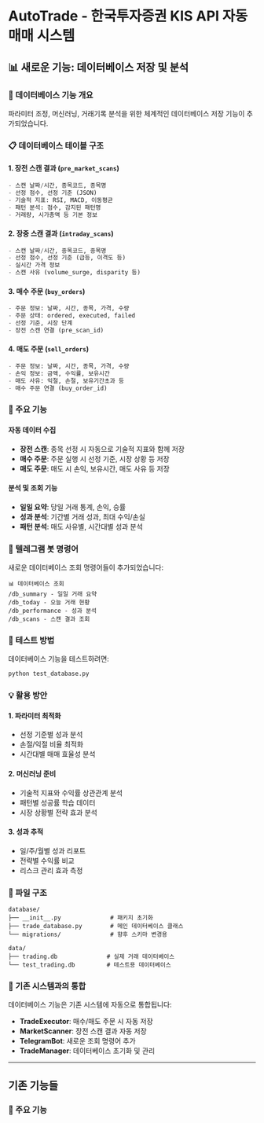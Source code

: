 # AutoTrade - 한국투자증권 KIS API 자동매매 시스템

## 📊 새로운 기능: 데이터베이스 저장 및 분석

### 🎯 데이터베이스 기능 개요
파라미터 조정, 머신러닝, 거래기록 분석을 위한 체계적인 데이터베이스 저장 기능이 추가되었습니다.

### 📋 데이터베이스 테이블 구조

#### 1. **장전 스캔 결과** (`pre_market_scans`)
```sql
- 스캔 날짜/시간, 종목코드, 종목명
- 선정 점수, 선정 기준 (JSON)
- 기술적 지표: RSI, MACD, 이동평균
- 패턴 분석: 점수, 감지된 패턴명
- 거래량, 시가총액 등 기본 정보
```

#### 2. **장중 스캔 결과** (`intraday_scans`)
```sql
- 스캔 날짜/시간, 종목코드, 종목명
- 선정 점수, 선정 기준 (급등, 이격도 등)
- 실시간 가격 정보
- 스캔 사유 (volume_surge, disparity 등)
```

#### 3. **매수 주문** (`buy_orders`)
```sql
- 주문 정보: 날짜, 시간, 종목, 가격, 수량
- 주문 상태: ordered, executed, failed
- 선정 기준, 시장 단계
- 장전 스캔 연결 (pre_scan_id)
```

#### 4. **매도 주문** (`sell_orders`)
```sql
- 주문 정보: 날짜, 시간, 종목, 가격, 수량
- 손익 정보: 금액, 수익률, 보유시간
- 매도 사유: 익절, 손절, 보유기간초과 등
- 매수 주문 연결 (buy_order_id)
```

### 🔧 주요 기능

#### 자동 데이터 수집
- **장전 스캔**: 종목 선정 시 자동으로 기술적 지표와 함께 저장
- **매수 주문**: 주문 실행 시 선정 기준, 시장 상황 등 저장
- **매도 주문**: 매도 시 손익, 보유시간, 매도 사유 등 저장

#### 분석 및 조회 기능
- **일일 요약**: 당일 거래 통계, 손익, 승률
- **성과 분석**: 기간별 거래 성과, 최대 수익/손실
- **패턴 분석**: 매도 사유별, 시간대별 성과 분석

### 📱 텔레그램 봇 명령어

새로운 데이터베이스 조회 명령어들이 추가되었습니다:

```
📊 데이터베이스 조회
/db_summary - 일일 거래 요약
/db_today - 오늘 거래 현황  
/db_performance - 성과 분석
/db_scans - 스캔 결과 조회
```

### 🧪 테스트 방법

데이터베이스 기능을 테스트하려면:

```bash
python test_database.py
```

### 💡 활용 방안

#### 1. **파라미터 최적화**
- 선정 기준별 성과 분석
- 손절/익절 비율 최적화
- 시간대별 매매 효율성 분석

#### 2. **머신러닝 준비**
- 기술적 지표와 수익률 상관관계 분석
- 패턴별 성공률 학습 데이터
- 시장 상황별 전략 효과 분석

#### 3. **성과 추적**
- 일/주/월별 성과 리포트
- 전략별 수익률 비교
- 리스크 관리 효과 측정

### 📁 파일 구조

```
database/
├── __init__.py              # 패키지 초기화
├── trade_database.py        # 메인 데이터베이스 클래스
└── migrations/              # 향후 스키마 변경용

data/
├── trading.db              # 실제 거래 데이터베이스
└── test_trading.db         # 테스트용 데이터베이스
```

### 🔄 기존 시스템과의 통합

데이터베이스 기능은 기존 시스템에 자동으로 통합됩니다:

- **TradeExecutor**: 매수/매도 주문 시 자동 저장
- **MarketScanner**: 장전 스캔 결과 자동 저장  
- **TelegramBot**: 새로운 조회 명령어 추가
- **TradeManager**: 데이터베이스 초기화 및 관리

---

## 기존 기능들

### 🚀 주요 기능 